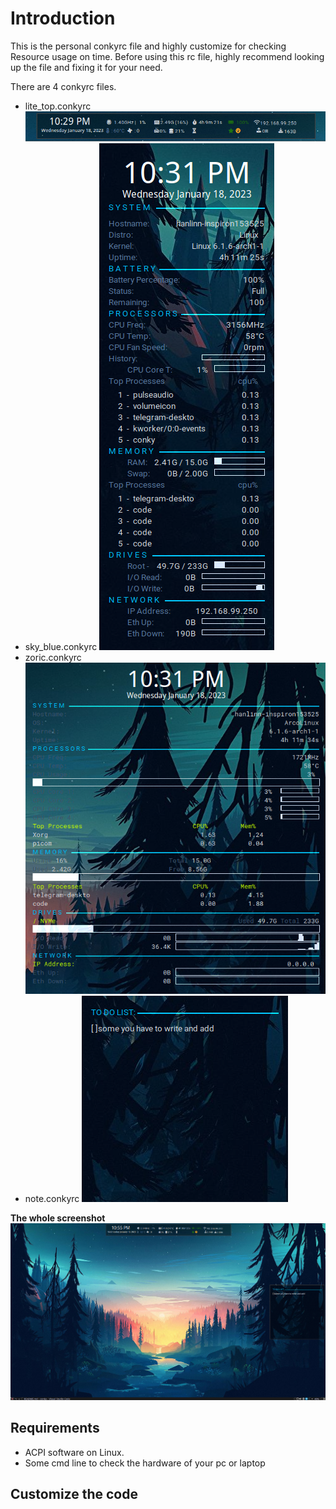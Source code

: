 # Introduction
This is the personal conkyrc file and highly customize for checking Resource usage on time. Before using this rc file, highly recommend looking up the file and fixing it for your need.

There are 4 conkyrc files.
* lite_top.conkyrc 
![lite_top](screenshot/lite_top.png)
* sky_blue.conkyrc
![sky_blue.conkyrc](screenshot/sky_blue.png)
* zoric.conkyrc
![zoric.conkyrc](screenshot/zoric.png)
* note.conkyrc 
![note.conkyrc](screenshot/note.png)

**The whole screenshot**
![The whole](screenshot/whole.png)

## Requirements
* ACPI software on Linux.
* Some cmd line to check the hardware of your pc or laptop

## Customize the code 

